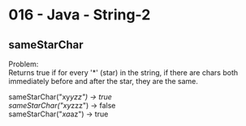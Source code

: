 016 - Java - String-2
=====================


sameStarChar
----------

Problem:  
Returns true if for every '*' (star) in the string, if there are chars both immediately before and after the star, they are the same. 
>
sameStarChar("xy*yzz") → true  
sameStarChar("xy*zzz") → false  
sameStarChar("*xa*az") → true  

